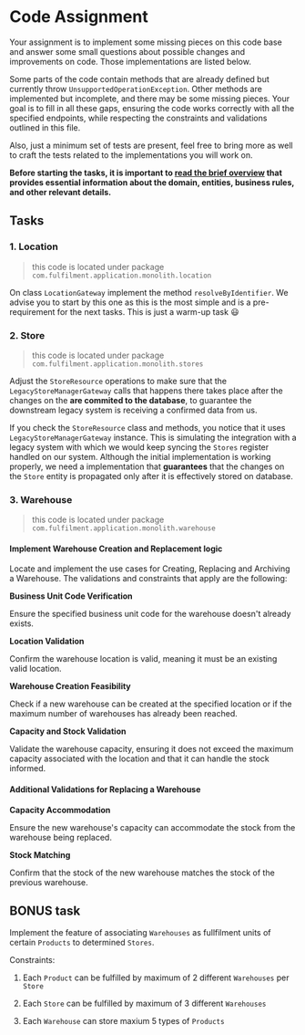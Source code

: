 # Code Assignment

Your assignment is to implement some missing pieces on this code base and answer some small questions about possible changes and improvements on code. Those implementations are listed below.

Some parts of the code contain methods that are already defined but currently throw `UnsupportedOperationException`. Other methods are implemented but incomplete, and there may be some missing pieces. Your goal is to fill in all these gaps, ensuring the code works correctly with all the specified endpoints, while respecting the constraints and validations outlined in this file.

Also, just a minimum set of tests are present, feel free to bring more as well to craft the tests related to the implementations you will work on.

**Before starting the tasks, it is important to [read the brief overview](BRIEFING.md) that provides essential information about the domain, entities, business rules, and other relevant details.**

## Tasks

### 1. Location

> this code is located under package `com.fulfilment.application.monolith.location`

On class `LocationGateway` implement the method `resolveByIdentifier`. We advise you to start by this one as this is the most simple and is a pre-requirement for the next tasks. This is just a warm-up task 😃

### 2. Store

> this code is located under package `com.fulfilment.application.monolith.stores`

Adjust the `StoreResource` operations to make sure that the `LegacyStoreManagerGateway` calls that happens there takes place after the changes on the **are commited to the database**, to guarantee the downstream legacy system is receiving a confirmed data from us.

If you check the `StoreResource` class and methods, you notice that it uses `LegacyStoreManagerGateway` instance. This is simulating the integration with a legacy system with which we would keep syncing the `Stores` register handled on our system. Although the initial implementation is working properly, we need a implementation that **guarantees** that the changes on the `Store` entity is propagated only after it is effectively stored on database.

### 3. Warehouse

> this code is located under package `com.fulfilment.application.monolith.warehouse`

#### Implement Warehouse Creation and Replacement logic

Locate and implement the use cases for Creating, Replacing and Archiving a Warehouse. The validations and constraints that apply are the following:

**Business Unit Code Verification**

Ensure the specified business unit code for the warehouse doesn't already exists.

**Location Validation**

Confirm the warehouse location is valid, meaning it must be an existing valid location.

**Warehouse Creation Feasibility**

Check if a new warehouse can be created at the specified location or if the maximum number of warehouses has already been reached.

**Capacity and Stock Validation** 

Validate the warehouse capacity, ensuring it does not exceed the maximum capacity associated with the location and that it can handle the stock informed.

#### Additional Validations for Replacing a Warehouse

**Capacity Accommodation**

Ensure the new warehouse's capacity can accommodate the stock from the warehouse being replaced.

**Stock Matching**

Confirm that the stock of the new warehouse matches the stock of the previous warehouse.

## BONUS task

Implement the feature of associating `Warehouses` as fullfilment units of certain `Products` to determined `Stores`.

Constraints:

1. Each `Product` can be fulfilled by maximum of 2 different `Warehouses` per `Store`

2. Each `Store` can be fulfilled by maximum of 3 different `Warehouses`

3. Each `Warehouse` can store maxium 5 types of `Products`